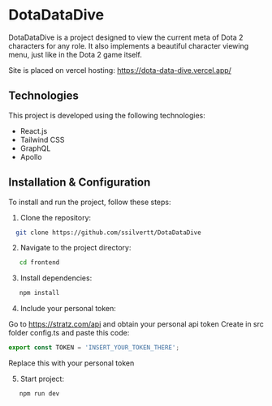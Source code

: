 # DotaDataDive

DotaDataDive is a project designed to view the current meta of Dota 2 characters for any role. It also implements a beautiful character viewing menu, just like in the Dota 2 game itself.

Site is placed on vercel hosting: https://dota-data-dive.vercel.app/

## Technologies

This project is developed using the following technologies:

- React.js
- Tailwind CSS
- GraphQL
- Apollo

## Installation & Configuration

To install and run the project, follow these steps:

1. Clone the repository:

```sh
  git clone https://github.com/ssilvertt/DotaDataDive
```

2. Navigate to the project directory:

```sh
   cd frontend
```

3. Install dependencies:

```sh
   npm install
```

4. Include your personal token:

Go to https://stratz.com/api and obtain your personal api token
Create in src folder config.ts and paste this code: 
```js
export const TOKEN = 'INSERT_YOUR_TOKEN_THERE';
```
Replace this with your personal token

5. Start project:

```sh
   npm run dev
```
